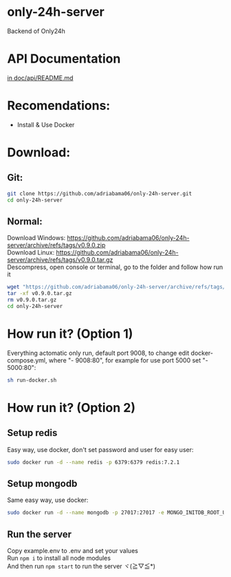 # only-24h-server
Backend of Only24h

# API Documentation
[in doc/api/README.md](./doc/api/README.md)

# Recomendations:
- Install & Use Docker

# Download:
## Git:
```bash
git clone https://github.com/adriabama06/only-24h-server.git
cd only-24h-server
```
## Normal:
Download Windows: https://github.com/adriabama06/only-24h-server/archive/refs/tags/v0.9.0.zip  
Download Linux: https://github.com/adriabama06/only-24h-server/archive/refs/tags/v0.9.0.tar.gz  
Descompress, open console or terminal, go to the folder and follow how run it  
```bash
wget "https://github.com/adriabama06/only-24h-server/archive/refs/tags/v0.9.0.tar.gz"
tar -xf v0.9.0.tar.gz
rm v0.9.0.tar.gz
cd only-24h-server
```

# How run it? (Option 1)
Everything actomatic only run, default port 9008, to change edit docker-compose.yml, where "- 9008:80", for example for use port 5000 set "- 5000:80":
```bash
sh run-docker.sh
```
# How run it? (Option 2)
## Setup redis
Easy way, use docker, don't set password and user for easy user:
```bash
sudo docker run -d --name redis -p 6379:6379 redis:7.2.1
```
## Setup mongodb
Same easy way, use docker:
```bash
sudo docker run -d --name mongodb -p 27017:27017 -e MONGO_INITDB_ROOT_USERNAME=only24h -e MONGO_INITDB_ROOT_PASSWORD=1234567a mongo:6.0
```
## Run the server
Copy example.env to .env and set your values  
Run `npm i` to install all node modules  
And then run `npm start` to run the server ヾ(≧▽≦*)  
